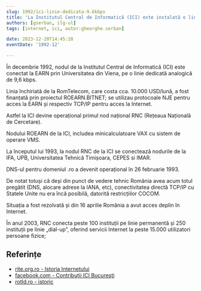 ```yaml
---
slug: 1992/ici-linie-dedicata-9.6kbps
title: 'La Institutul Central de Informatică (ICI) este instalată o linie dedicată de 9.6 kbps cu Viena'
authors: [gserban, ilg-ul]
tags: [internet, ici, autor:gheorghe.serban]

date: 2023-12-20T14:45:28
eventDate: '1992-12'

---
```


În decembrie 1992, nodul de la Institutul Central de Informatică (ICI)
este conectat la EARN prin Universitatea
din Viena, pe o linie
dedicată analogică de 9,6 kbps.

<!-- truncate -->

Linia închiriată de la RomTelecom, care costa cca. 10.000 USD/lună,
a fost finanțată prin proiectul ROEARN.BITNET;
se utilizau protocoale NJE pentru acces la EARN și
respectiv TCP/IP pentru acces la Internet.

Astfel la ICI devine operațional primul nod național
RNC (Rețeaua Națională de Cercetare).

Nodului ROEARN de la ICI, includea minicalculatoare VAX cu sistem de
operare VMS.

La începutul lui 1993, la nodul RNC de la ICI se conectează
nodurile de la IFA, UPB, Universitatea Tehnică Timișoara, CEPES si IMAR.

DNS-ul pentru domeniul .ro a devenit operațional în 26 februarie 1993.

De notat totuși că deși din punct de vedere tehnic România avea acum totul
pregătit (DNS, alocare adrese la IANA, etc), conectivitatea directă TCP/IP
cu Statele Unite nu era încă posibilă, datorită restricțiilor COCOM.

Situația a fost rezolvată și din 16 aprilie România a avut acces deplin
în Internet.

În anul 2003, RNC conecta peste 100 instituții pe linie permanentă și
250 instituții pe linie „dial-up”, oferind servicii Internet la peste
15.000 utilizatori persoane fizice;

## Referințe

- [rite.org.ro - Istoria Internetului](https://rite.org.ro/istoria-internetului/)
- [facebook.com - Contribuții ICI Bucureşti](https://www.facebook.com/ICIBucuresti/posts/3488728511216217/)
- [rotld.ro - istoric](https://www.rotld.ro/scurt-istoric/)
